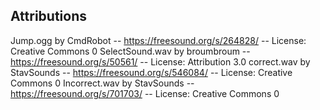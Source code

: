 ## Attributions
Jump.ogg by CmdRobot -- https://freesound.org/s/264828/ -- License: Creative Commons 0
SelectSound.wav by broumbroum -- https://freesound.org/s/50561/ -- License: Attribution 3.0
correct.wav by StavSounds -- https://freesound.org/s/546084/ -- License: Creative Commons 0
Incorrect.wav by StavSounds -- https://freesound.org/s/701703/ -- License: Creative Commons 0